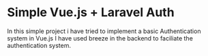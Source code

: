 # Simple Vue.js + Laravel Auth

In this simple project i have tried to implement a basic Authentication system in Vue.js
I have used breeze in the backend to faciliate the authentication system.
